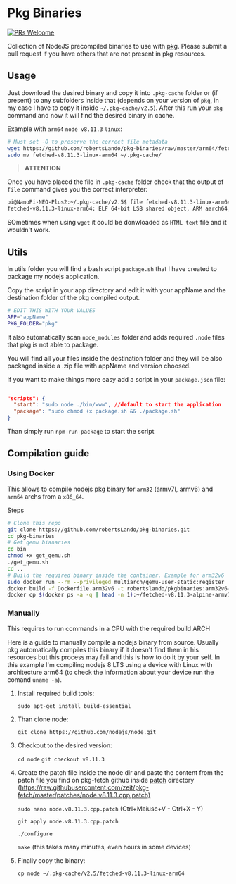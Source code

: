 # Pkg Binaries

[![PRs Welcome](https://img.shields.io/badge/PRs-welcome-brightgreen.svg?style=flat-square)](http://makeapullrequest.com)

Collection of NodeJS precompiled binaries to use with [pkg][207006e9]. Please submit a pull request if you have others that are not present in pkg resources.

## Usage

Just download the desired binary and copy it into `.pkg-cache` folder or (if present) to any subfolders inside that (depends on your version of `pkg`, in my case I have to copy it inside `~/.pkg-cache/v2.5`). After this run your `pkg` command and now it will find the desired binary in cache.

Example with `arm64` `node v8.11.3` `linux`:

```bash
# Must set -O to preserve the correct file metadata
wget https://github.com/robertsLando/pkg-binaries/raw/master/arm64/fetched-v8.11.3-linux-arm64 -O fetched-v8.11.3-linux-arm64
sudo mv fetched-v8.11.3-linux-arm64 ~/.pkg-cache/
```

> **ATTENTION**

Once you have placed the file in `.pkg-cache` folder check that the output of `file` command gives you the correct interpreter:

```bash
pi@NanoPi-NEO-Plus2:~/.pkg-cache/v2.5$ file fetched-v8.11.3-linux-arm64
fetched-v8.11.3-linux-arm64: ELF 64-bit LSB shared object, ARM aarch64, version 1 (GNU/Linux), dynamically linked, interpreter /lib/ld-, for GNU/Linux 3.7.0, BuildID[sha1]=02bf3444ecc520c4da40e89cbfbf6831e3a205ea, not stripped
```

SOmetimes when using `wget` it could be donwloaded as `HTML text` file and it wouldn't work.

## Utils

In utils folder you will find a bash script `package.sh` that I have created to package my nodejs application.

Copy the script in your app directory and edit it with your appName and the destination folder of the pkg compiled output.

```bash
# EDIT THIS WITH YOUR VALUES
APP="appName"
PKG_FOLDER="pkg"
```

It also automatically scan `node_modules` folder and adds required `.node` files that pkg is not able to package.

You will find all your files inside the destination folder and they will be also packaged inside a .zip file with appName and version choosed.

If you want to make things more easy add a script in your `package.json` file:

```json

"scripts": {
  "start": "sudo node ./bin/www", //default to start the application
  "package": "sudo chmod +x package.sh && ./package.sh"
}

```

Than simply run `npm run package` to start the script

## Compilation guide

### Using Docker

This allows to compile nodejs pkg binary for `arm32` (armv7l, armv6) and `arm64` archs from a `x86_64`.

Steps

```bash
# Clone this repo
git clone https://github.com/robertsLando/pkg-binaries.git
cd pkg-binaries
# Get qemu bianaries
cd bin
chmod +x get_qemu.sh
./get_qemu.sh
cd ..
# Build the required binary inside the container. Example for arm32v6
sudo docker run --rm --privileged multiarch/qemu-user-static:register
docker build -f Dockerfile.arm32v6 -t robertslando/pkgbinaries:arm32v6-latest .
docker cp $(docker ps -a -q | head -n 1):~/fetched-v8.11.3-alpine-armv7 ./arm32/fetched-v8.11.3-alpine-armv7
```

### Manually

This requires to run commands in a CPU with the required build ARCH

Here is a guide to manually compile a nodejs binary from source.
Usually pkg automatically compiles this binary if it doesn't find them in his resources but this process may fail and this is how to do it by your self. In this example I'm compiling nodejs 8 LTS using a device with Linux with architecture arm64 (to check the information about your device run the comand `uname -a`).

1. Install required build tools:

    `sudo apt-get install build-essential`

2. Than clone node:

    `git clone https://github.com/nodejs/node.git`

3. Checkout to the desired version:

    `cd node`
    `git checkout v8.11.3`

4. Create the patch file inside the node dir and paste the content from the patch file you find on pkg-fetch github inside [patch][a9bdf3ee] directory (<https://raw.githubusercontent.com/zeit/pkg-fetch/master/patches/node.v8.11.3.cpp.patch)>

    `sudo nano node.v8.11.3.cpp.patch` (Ctrl+Maiusc+V - Ctrl+X - Y)

    `git apply node.v8.11.3.cpp.patch`

    `./configure`

    `make` (this takes many minutes, even hours in some devices)

5. Finally copy the binary:

    `cp node ~/.pkg-cache/v2.5/fetched-v8.11.3-linux-arm64`

[207006e9]: https://github.com/zeit/pkg "Zeit Pkg"

[a9bdf3ee]: https://github.com/zeit/pkg-fetch/tree/master/patches "Patch"
